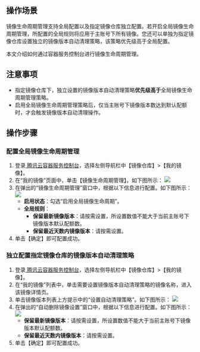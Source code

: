 ## 操作场景


镜像生命周期管理支持全局配置以及指定镜像仓库独立配置。若开启全局镜像生命周期管理，所配置的全局规则将应用于主账号下所有镜像。您还可以单独为指定镜像仓库设置独立的镜像版本自动清理策略，该策略优先级高于全局配置。

本文介绍如何通过容器服务控制台进行镜像生命周期管理。



## 注意事项
- 指定镜像仓库下，独立设置的镜像版本自动清理策略**优先级高于**全局镜像生命周期管理策略。
- 启用全局镜像生命周期管理策略后，仅当主账号下镜像版本数达到默认配额时，才会触发镜像版本自动清理操作。


## 操作步骤

### 配置全局镜像生命周期管理

1. 登录[ 腾讯云容器服务控制台](https://console.cloud.tencent.com/tke2)，选择左侧导航栏中【镜像仓库】>【我的镜像】。
2. 在“我的镜像”页面中，单击【镜像生命周期管理】。如下图所示：
![](https://main.qcloudimg.com/raw/ca40ee68178937bbf657877187bde194.png)
3. 在弹出的“镜像生命周期管理”窗口中，根据以下信息进行配置。如下图所示：   
![](https://main.qcloudimg.com/raw/1ea7421903cb114ae0767004dedd433c.png)
    - **启用状态**：勾选“启用全局镜像生命周期”。
    - **全局规则**：
       - **保留最新镜像版本**：请按需设置，所设置数值不能大于当前主账号下镜像版本默认配额数。
       - **保留最近天数内镜像版本**：请按需设置。
4. 单击【确定】即可配置成功。

### 独立配置指定镜像仓库的镜像版本自动清理策略

1. 登录[ 腾讯云容器服务控制台](https://console.cloud.tencent.com/tke2)，选择左侧导航栏中【镜像仓库】>【我的镜像】。
2. 在“我的镜像”列表中，单击需要设置镜像版本自动清理策略的镜像名称，进入该镜像详情页。
3. 单击镜像版本列表上方提示中的“设置自动清理策略”。如下图所示：
![](https://main.qcloudimg.com/raw/83da83482e8edd1b037d0128b92d9772.png)
4. 在弹出的“自动删除镜像设置”窗口中，根据以下信息进行配置。如下图所示：
![](https://main.qcloudimg.com/raw/5e98ec835bbc4f69869ee40efb3719a7.png)
   - **保留最新镜像版本**：请按需设置，所设置数值不能大于当前主账号下镜像版本默认配额数。
   - **保留最近天数内镜像版本**：请按需设置。
5. 单击【确定】即可配置成功。
